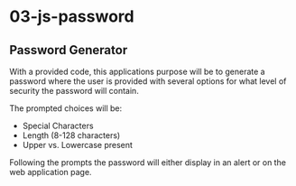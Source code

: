 # 03-js-password

## Password Generator

With a provided code, this applications purpose will be to generate a password where the user is provided with several options for what level of security the password will contain.

The prompted choices will be:
- Special Characters
- Length (8-128 characters)
- Upper vs. Lowercase present

Following the prompts the password will either display in an alert or on the web application page.

